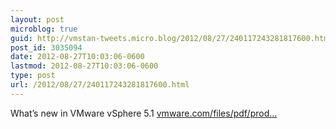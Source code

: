 ```yaml
---
layout: post
microblog: true
guid: http://vmstan-tweets.micro.blog/2012/08/27/240117243281817600.html
post_id: 3035094
date: 2012-08-27T10:03:06-0600
lastmod: 2012-08-27T10:03:06-0600
type: post
url: /2012/08/27/240117243281817600.html
---
```

What’s new in VMware vSphere 5.1 <a href="http://www.vmware.com/files/pdf/products/vsphere/vmware-what-is-new-vsphere51.pdf">vmware.com/files/pdf/prod…</a>
